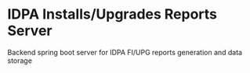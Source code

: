 # IDPA Installs/Upgrades Reports Server

Backend spring boot server for IDPA FI/UPG reports generation and data storage
